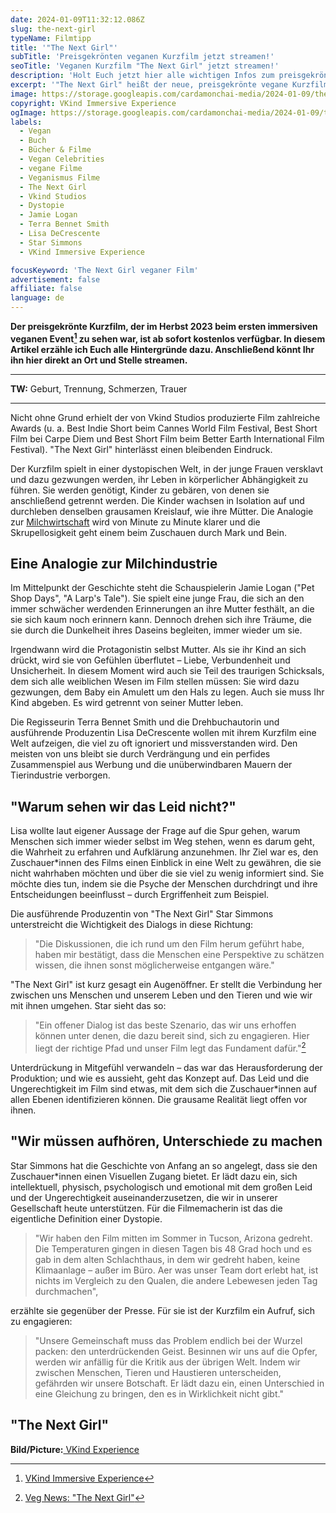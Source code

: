 ```yaml
---
date: 2024-01-09T11:32:12.086Z
slug: the-next-girl
typeName: Filmtipp
title: '"The Next Girl"'
subTitle: 'Preisgekrönten veganen Kurzfilm jetzt streamen!'
seoTitle: 'Veganen Kurzfilm "The Next Girl" jetzt streamen!'
description: 'Holt Euch jetzt hier alle wichtigen Infos zum preisgekrönten veganen Kurzfilm "The Next Girl". Anschließend hier direkt streamen!'
excerpt: '"The Next Girl" heißt der neue, preisgekrönte vegane Kurzfilm. Holt Euch jetzt hier alle Infos und erfahrt, warum Ihr ihn auf jeden Fall sehen solltet! Mich hat er sofort überzeugt und ich bin schon gespannt, wem es noch so gehen wird.'
image: https://storage.googleapis.com/cardamonchai-media/2024-01-09/the-next-girl-soundsvegan-com-1-jpg-imagine-181818_2d2928_1024_768/640.webp
copyright: VKind Immersive Experience
ogImage: https://storage.googleapis.com/cardamonchai-media/2024-01-09/the-next-girl-soundsvegan-com-og-1-jpg-imagine-181818_2b2827_1200_628/640.webp
labels:
  - Vegan
  - Buch
  - Bücher & Filme
  - Vegan Celebrities
  - vegane Filme
  - Veganismus Filme
  - The Next Girl
  - Vkind Studios
  - Dystopie
  - Jamie Logan
  - Terra Bennet Smith
  - Lisa DeCrescente
  - Star Simmons
  - VKind Immersive Experience

focusKeyword: 'The Next Girl veganer Film'
advertisement: false
affiliate: false
language: de
---
```


**Der preisgekrönte Kurzfilm, der im Herbst 2023 beim ersten immersiven veganen Event[^1] zu sehen war, ist ab sofort kostenlos verfügbar. In diesem Artikel erzähle ich Euch alle Hintergründe dazu. Anschließend könnt Ihr ihn hier direkt an Ort und Stelle streamen.**

---

**TW:** Geburt, Trennung, Schmerzen, Trauer

---

Nicht ohne Grund erhielt der von Vkind Studios produzierte Film zahlreiche Awards (u. a. Best Indie Short beim Cannes World Film Festival, Best Short Film bei Carpe Diem und Best Short Film beim Better Earth International Film Festival). "The Next Girl" hinterlässt einen bleibenden Eindruck.

Der Kurzfilm spielt in einer dystopischen Welt, in der junge Frauen versklavt und dazu gezwungen werden, ihr Leben in körperlicher Abhängigkeit zu führen. Sie werden genötigt, Kinder zu gebären, von denen sie anschließend getrennt werden. Die Kinder wachsen in Isolation auf und durchleben denselben grausamen Kreislauf, wie ihre Mütter. Die Analogie zur [Milchwirtschaft](/2014/09/pflanzenmilch-wieso-denn-bloss/) wird von Minute zu Minute klarer und die Skrupellosigkeit geht einem beim Zuschauen durch Mark und Bein.

## Eine Analogie zur Milchindustrie

Im Mittelpunkt der Geschichte steht die Schauspielerin Jamie Logan ("Pet Shop Days", "A Larp's Tale"). Sie spielt eine junge Frau, die sich an den immer schwächer werdenden Erinnerungen an ihre Mutter festhält, an die sie sich kaum noch erinnern kann. Dennoch drehen sich ihre Träume, die sie durch die Dunkelheit ihres Daseins begleiten, immer wieder um sie.

Irgendwann wird die Protagonistin selbst Mutter. Als sie ihr Kind an sich drückt, wird sie von Gefühlen überflutet – Liebe, Verbundenheit und Unsicherheit. In diesem Moment wird auch sie Teil des traurigen Schicksals, dem sich alle weiblichen Wesen im Film stellen müssen: Sie wird dazu gezwungen, dem Baby ein Amulett um den Hals zu legen. Auch sie muss Ihr Kind abgeben. Es wird getrennt von seiner Mutter leben.

Die Regisseurin Terra Bennet Smith und die Drehbuchautorin und ausführende Produzentin Lisa DeCrescente wollen mit ihrem Kurzfilm eine Welt aufzeigen, die viel zu oft ignoriert und missverstanden wird. Den meisten von uns bleibt sie durch Verdrängung und ein perfides Zusammenspiel aus Werbung und die unüberwindbaren Mauern der Tierindustrie verborgen.

## "Warum sehen wir das Leid nicht?"

Lisa wollte laut eigener Aussage der Frage auf die Spur gehen, warum Menschen sich immer wieder selbst im Weg stehen, wenn es darum geht, die Wahrheit zu erfahren und Aufklärung anzunehmen. Ihr Ziel war es, den Zuschauer\*innen des Films einen Einblick in eine Welt zu gewähren, die sie nicht wahrhaben möchten und über die sie viel zu wenig informiert sind. Sie möchte dies tun, indem sie die Psyche der Menschen durchdringt und ihre Entscheidungen beeinflusst – durch Ergriffenheit zum Beispiel.

Die ausführende Produzentin von "The Next Girl" Star Simmons unterstreicht die Wichtigkeit des Dialogs in diese Richtung:

> "Die Diskussionen, die ich rund um den Film herum geführt habe, haben mir bestätigt, dass die Menschen eine Perspektive zu schätzen wissen, die ihnen sonst möglicherweise entgangen wäre."

"The Next Girl" ist kurz gesagt ein Augenöffner. Er stellt die Verbindung her zwischen uns Menschen und unserem Leben und den Tieren und wie wir mit ihnen umgehen. Star sieht das so:

> "Ein offener Dialog ist das beste Szenario, das wir uns erhoffen können unter denen, die dazu bereit sind, sich zu engagieren. Hier liegt der richtige Pfad und unser Film legt das Fundament dafür."[^2]

Unterdrückung in Mitgefühl verwandeln – das war das Herausforderung der Produktion; und wie es aussieht, geht das Konzept auf. Das Leid und die Ungerechtigkeit im Film sind etwas, mit dem sich die Zuschauer\*innen auf allen Ebenen identifizieren können. Die grausame Realität liegt offen vor ihnen.

## "Wir müssen aufhören, Unterschiede zu machen

Star Simmons hat die Geschichte von Anfang an so angelegt, dass sie den Zuschauer\*innen einen Visuellen Zugang bietet. Er lädt dazu ein, sich intellektuell, physisch, psychologisch und emotional mit dem großen Leid und der Ungerechtigkeit auseinanderzusetzen, die wir in unserer Gesellschaft heute unterstützen. Für die Filmemacherin ist das die eigentliche Definition einer Dystopie.

> "Wir haben den Film mitten im Sommer in Tucson, Arizona gedreht. Die Temperaturen gingen in diesen Tagen bis 48 Grad hoch und es gab in dem alten Schlachthaus, in dem wir gedreht haben, keine Klimaanlage – außer im Büro. Aer was unser Team dort erlebt hat, ist nichts im Vergleich zu den Qualen, die andere Lebewesen jeden Tag durchmachen",

erzählte sie gegenüber der Presse. Für sie ist der Kurzfilm ein Aufruf, sich zu engagieren:

> "Unsere Gemeinschaft muss das Problem endlich bei der Wurzel packen: den unterdrückenden Geist. Besinnen wir uns auf die Opfer, werden wir anfällig für die Kritik aus der übrigen Welt. Indem wir zwischen Menschen, Tieren und Haustieren unterscheiden, gefährden wir unsere Botschaft. Er lädt dazu ein, einen Unterschied in eine Gleichung zu bringen, den es in Wirklichkeit nicht gibt."

## "The Next Girl"

<YouTube id="BDss3ushtUg" />

**Bild/Picture:**[ VKind Experience](https://www.vkindexperience.com/the-experiences/)

[^1]: [VKind Immersive Experience](https://www.vkindexperience.com/tickets/)
[^2]: [Veg News: "The Next Girl"](https://vegnews.com/vegan-travel/vkind-immersive-vegan-experience)
